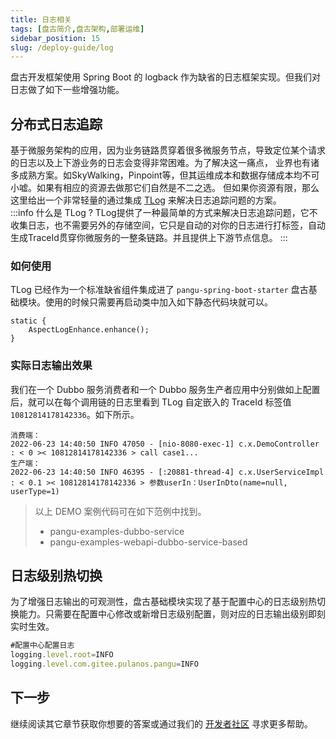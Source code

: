 ```yaml
---
title: 日志相关
tags: [盘古简介,盘古架构,部署运维]
sidebar_position: 15
slug: /deploy-guide/log
---
```

<head>
  <title>盘古开发框架 | 部署运维指南</title>
  <meta name="keywords" content="盘古开发框架 | 部署运维指南" />
  <meta name="description" content="盘古开发框架是一套轻量稳健的工业级分布式微服务开发治理框架（兼容单体分层架构）" />
</head>

盘古开发框架使用 Spring Boot 的 logback 作为缺省的日志框架实现。但我们对日志做了如下一些增强功能。

## 分布式日志追踪
基于微服务架构的应用，因为业务链路贯穿着很多微服务节点，导致定位某个请求的日志以及上下游业务的日志会变得非常困难。为了解决这一痛点，
业界也有诸多成熟方案。如SkyWalking，Pinpoint等，但其运维成本和数据存储成本均不可小嘘。如果有相应的资源去做那它们自然是不二之选。
但如果你资源有限，那么这里给出一个非常轻量的通过集成 [TLog](https://gitee.com/dromara/TLog) 来解决日志追踪问题的方案。  
:::info 什么是 TLog ?
TLog提供了一种最简单的方式来解决日志追踪问题，它不收集日志，也不需要另外的存储空间，它只是自动的对你的日志进行打标签，自动生成TraceId贯穿你微服务的一整条链路。并且提供上下游节点信息。
:::

### 如何使用
TLog 已经作为一个标准缺省组件集成进了 `pangu-spring-boot-starter` 盘古基础模块。使用的时候只需要再启动类中加入如下静态代码块就可以。
```
static {
	AspectLogEnhance.enhance();
}
```
### 实际日志输出效果
我们在一个 Dubbo 服务消费者和一个 Dubbo 服务生产者应用中分别做如上配置后，就可以在每个调用链的日志里看到 TLog 自定嵌入的 TraceId 标签值 `10812814178142336`。如下所示。
```
消费端：
2022-06-23 14:40:50 INFO 47050 - [nio-8080-exec-1] c.x.DemoController : < 0 >< 10812814178142336 > call case1...
生产端：
2022-06-23 14:40:50 INFO 46395 - [:20881-thread-4] c.x.UserServiceImpl : < 0.1 >< 10812814178142336 > 参数userIn：UserInDto(name=null, userType=1)
```

> 以上 DEMO 案例代码可在如下范例中找到。
> - pangu-examples-dubbo-service
> - pangu-examples-webapi-dubbo-service-based

## 日志级别热切换
为了增强日志输出的可观测性，盘古基础模块实现了基于配置中心的日志级别热切换能力。只需要在配置中心修改或新增日志级别配置，则对应的日志输出级别即刻实时生效。
```jsx
#配置中心配置日志
logging.level.root=INFO
logging.level.com.gitee.pulanos.pangu=INFO
```

## 下一步
继续阅读其它章节获取你想要的答案或通过我们的 [开发者社区](/docs/community) 寻求更多帮助。
